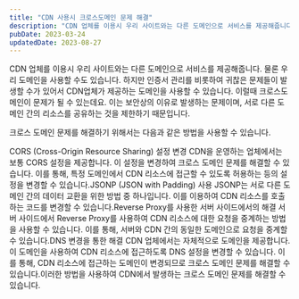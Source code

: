 ```yaml
---
title: "CDN 사용시 크로스도메인 문제 해결"
description: "CDN 업체를 이용시 우리 사이트와는 다른 도메인으로 서비스를 제공해줍니다. 물론 우리 도메인을 사용할 수도 있습니다. 하지만 인증서 관리를 비롯하여 귀찮은 문제들이 발생할 수가 있어서 CDN업체가 제공하는 도메인을 사용할 수 있습니다. 이럴때 크로스도메인이 문제가 될 수 있는데요. 이..."
pubDate: 2023-03-24
updatedDate: 2023-08-27
---
```


CDN 업체를 이용시 우리 사이트와는 다른 도메인으로 서비스를 제공해줍니다. 물론 우리 도메인을 사용할 수도 있습니다. 하지만 인증서 관리를 비롯하여 귀찮은 문제들이 발생할 수가 있어서 CDN업체가 제공하는 도메인을 사용할 수 있습니다. 이럴때 크로스도메인이 문제가 될 수 있는데요. 이는 보안상의 이유로 발생하는 문제이며, 서로 다른 도메인 간의 리소스를 공유하는 것을 제한하기 때문입니다.

크로스 도메인 문제를 해결하기 위해서는 다음과 같은 방법을 사용할 수 있습니다.

CORS (Cross-Origin Resource Sharing) 설정 변경 CDN을 운영하는 업체에서는 보통 CORS 설정을 제공합니다. 이 설정을 변경하여 크로스 도메인 문제를 해결할 수 있습니다. 이를 통해, 특정 도메인에서 CDN 리소스에 접근할 수 있도록 허용하는 등의 설정을 변경할 수 있습니다.JSONP (JSON with Padding) 사용 JSONP는 서로 다른 도메인 간의 데이터 교환을 위한 방법 중 하나입니다. 이를 이용하여 CDN 리소스를 호출하는 코드를 변경할 수 있습니다.Reverse Proxy를 사용한 서버 사이드에서의 해결 서버 사이드에서 Reverse Proxy를 사용하여 CDN 리소스에 대한 요청을 중계하는 방법을 사용할 수 있습니다. 이를 통해, 서버와 CDN 간의 동일한 도메인으로 요청을 중계할 수 있습니다.DNS 변경을 통한 해결 CDN 업체에서는 자체적으로 도메인을 제공합니다. 이 도메인을 사용하여 CDN 리소스에 접근하도록 DNS 설정을 변경할 수 있습니다. 이를 통해, CDN 리소스에 접근하는 도메인이 변경되므로 크로스 도메인 문제를 해결할 수 있습니다.이러한 방법을 사용하여 CDN에서 발생하는 크로스 도메인 문제를 해결할 수 있습니다.